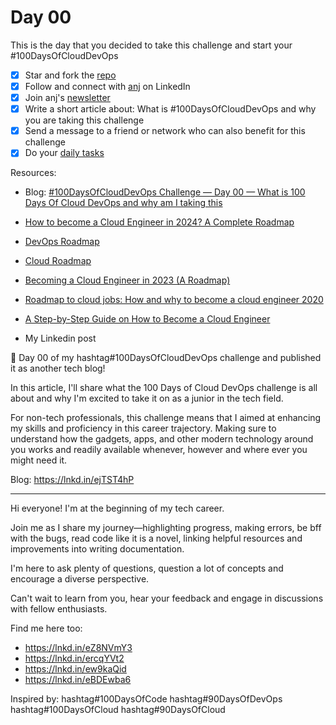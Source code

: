 # Day 00

This is the day that you decided to take this challenge and start your #100DaysOfCloudDevOps

- [x] Star and fork the [repo](https://github.com/agcdtmr/100DaysOfCloudDevOps)
- [x] Follow and connect with [anj](https://www.linkedin.com/in/anjcalleja/) on LinkedIn
- [x] Join anj's [newsletter](https://anj.hashnode.dev/)
- [x] Write a short article about: What is #100DaysOfCloudDevOps and why you are taking this challenge
- [x] Send a message to a friend or network who can also benefit for this challenge
- [x] Do your [daily tasks](https://github.com/agcdtmr/100DaysOfCloudDevOps/blob/main/README.md#do-the-work-work-work-work)

Resources:


- Blog: [#100DaysOfCloudDevOps Challenge — Day 00 — What is 100 Days Of Cloud DevOps and why am I taking this](https://anj.hashnode.dev/100daysofclouddevops-challenge-day-00-what-is-100-days-of-cloud-devops-and-why-am-i-taking-this-challenge)
- [How to become a Cloud Engineer in 2024? A Complete Roadmap](https://www.almabetter.com/bytes/articles/how-to-become-a-cloud-engineer)
- [DevOps Roadmap](https://roadmap.sh/devops)
- [Cloud Roadmap](https://www.linkedin.com/pulse/cloud-engineer-roadmap-geeks-of-gurukul/)
- [Becoming a Cloud Engineer in 2023 (A Roadmap)](https://dev.to/ileriayo/becoming-a-cloud-engineer-in-2023-a-roadmap-1f6k)
- [Roadmap to cloud jobs: How and why to become a cloud engineer 2020](https://www.educative.io/blog/roadmap-to-cloud-engineer-jobs)
- [A Step-by-Step Guide on How to Become a Cloud Engineer](https://www.projectpro.io/article/cloud-engineer/655)


- My Linkedin post

🎉 Day 00 of my hashtag#100DaysOfCloudDevOps challenge and published it as another tech blog!

In this article, I'll share what the 100 Days of Cloud DevOps challenge is all about and why I'm excited to take it on as a junior in the tech field.

For non-tech professionals, this challenge means that I aimed at enhancing my skills and proficiency in this career trajectory. Making sure to understand how the gadgets, apps, and other modern technology around you works and readily available whenever, however and where ever you might need it.

Blog: https://lnkd.in/ejTST4hP

---------------
Hi everyone! I'm at the beginning of my tech career.

Join me as I share my journey—highlighting progress, making errors, be bff with the bugs, read code like it is a novel, linking helpful resources and improvements into writing documentation.

I'm here to ask plenty of questions, question a lot of concepts and encourage a diverse perspective.

Can't wait to learn from you, hear your feedback and engage in discussions with fellow enthusiasts.

Find me here too:
- https://lnkd.in/eZ8NVmY3
- https://lnkd.in/ercqYVt2
- https://lnkd.in/ew9kaQid
- https://lnkd.in/eBDEwba6

Inspired by: hashtag#100DaysOfCode hashtag#90DaysOfDevOps hashtag#100DaysOfCloud hashtag#90DaysOfCloud
